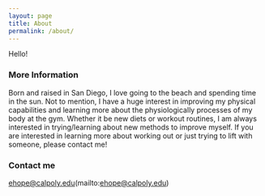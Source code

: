 ```yaml
---
layout: page
title: About
permalink: /about/
---
```


Hello!

### More Information

Born and raised in San Diego, I love going to the beach and spending time in the sun. Not to mention, I have a huge interest in improving my physical capabilities and learning more about the physiologically processes of my body at the gym. Whether it be new diets or workout routines, I am always interested in trying/learning about new methods to improve myself. If you are interested in learning more about working out or just trying to lift with someone, please contact me! 

### Contact me

ehope@calpoly.edu(mailto:ehope@calpoly.edu)
